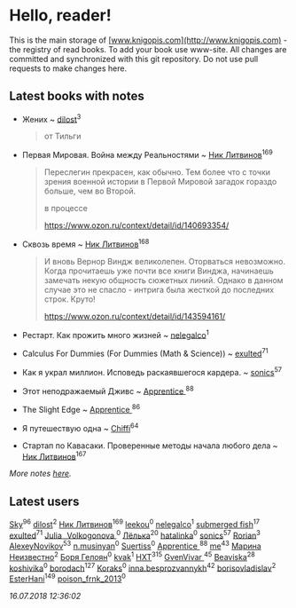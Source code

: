 # Hello, reader!
This is the main storage of [www.knigopis.com](http://www.knigopis.com) - the registry of read books.
To add your book use www-site. All changes are committed and synchronized with this git repository.
Do not use pull requests to make changes here.


## Latest books with notes
* Жених ~ [dilost](users/102/10206471247373307-facebook)<sup>3</sup>
    > от Тильги

* Первая Мировая. Война между Реальностями ~ [Ник Литвинов](users/241/241974816-vkontakte)<sup>169</sup>
    > Переслегин прекрасен, как обычно. Тем более что с точки зрения военной истории в Первой Мировой загадок гораздо больше, чем во Второй.
    > 
    > в процессе
    > 
    > https://www.ozon.ru/context/detail/id/140693354/

* Сквозь время ~ [Ник Литвинов](users/241/241974816-vkontakte)<sup>168</sup>
    > И вновь Вернор Виндж великолепен. Оторваться невозможно. Когда прочитаешь уже почти все книги Винджа, начинаешь замечать некую общность сюжетных линий. Однако в данном случае это не спасло - интрига была жесткой до последних строк. Круто!
    > 
    > https://www.ozon.ru/context/detail/id/143594161/

* Рестарт. Как прожить много жизней ~ [nelegalco](users/446/44606269-yandex)<sup>1</sup>

* Calculus For Dummies (For Dummies (Math & Science)) ~ [exulted](users/100/100599204551896265722-google)<sup>71</sup>

* Как я украл миллион. Исповедь раскаявшегося кардера. ~ [sonics](users/588/5880221-vkontakte)<sup>57</sup>

* Этот неподражаемый Дживс ~ [Apprentice ](users/528/52821952-vkontakte)<sup>88</sup>

* The Slight Edge ~ [Apprentice ](users/528/52821952-vkontakte)<sup>86</sup>

* Я путешествую одна ~ [Chiffi](users/105/105831994080785626680-google)<sup>64</sup>

* Стартап по Кавасаки. Проверенные методы начала любого дела ~ [Ник Литвинов](users/241/241974816-vkontakte)<sup>167</sup>


_More notes [here](latest_books_with_notes.md)._


## Latest users
[Sky](users/118/118049897850017649660-google)<sup>96</sup> 
[dilost](users/102/10206471247373307-facebook)<sup>2</sup> 
[Ник Литвинов](users/241/241974816-vkontakte)<sup>169</sup> 
[leekou](users/327/327791946-vkontakte)<sup>0</sup> 
[nelegalco](users/446/44606269-yandex)<sup>1</sup> 
[submerged fish](users/471/471364154-yandex)<sup>17</sup> 
[exulted](users/100/100599204551896265722-google)<sup>71</sup> 
[Julia _Volkogonova ](users/108/108109406086880611759-google)<sup>0</sup> 
[Лёлька](users/453/453735822-vkontakte)<sup>20</sup> 
[hatalinka](users/358/358211352-vkontakte)<sup>0</sup> 
[sonics](users/588/5880221-vkontakte)<sup>57</sup> 
[Rorian](users/113/113014998782270174609-google)<sup>3</sup> 
[AlexeyNovikov](users/170/170278332-vkontakte)<sup>53</sup> 
[n.musinyan](users/107/107339513-vkontakte)<sup>0</sup> 
[Suertiss](users/111/111831677640715338524-youtube)<sup>0</sup> 
[Apprentice ](users/528/52821952-vkontakte)<sup>88</sup> 
[me](users/381/381417697-yandex)<sup>43</sup> 
[Марина Неизвестно](users/156/15641244064688722584-mailru)<sup>2</sup> 
[Боря Гелоян](users/107/10702996860895417156-mailru)<sup>0</sup> 
[kvak](users/109/109105433240139697598-google)<sup>1</sup> 
[HXT](users/100/100002563462782-facebook)<sup>315</sup> 
[GvenVivar ](users/158/158266434925901-facebook)<sup>45</sup> 
[Beaviska](users/102/10202544960024508-facebook)<sup>28</sup> 
[koshivika](users/773/77346023-vkontakte)<sup>0</sup> 
[borodach](users/157/15706320-vkontakte)<sup>127</sup> 
[Koraks](users/115/115146632229320342074-google)<sup>0</sup> 
[inna.besprozvannykh](users/733/73323849-yandex)<sup>42</sup> 
[borisovladislav](users/115/115704753977002350435-google)<sup>2</sup> 
[EsterHani](users/305/30558181-vkontakte)<sup>149</sup> 
[poison_frnk_2013](users/244/244738922-vkontakte)<sup>0</sup> 


_16.07.2018 12:36:02_
